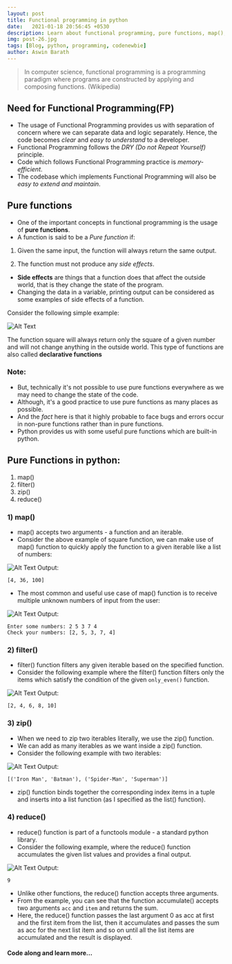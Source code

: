 ```yaml
---
layout: post
title: Functional programming in python
date:   2021-01-18 20:56:45 +0530
description: Learn about functional programming, pure functions, map(), filter(), zip(), reduce()
img: post-26.jpg
tags: [Blog, python, programming, codenewbie]
author: Aswin Barath
---
```

> In computer science, functional programming is a programming paradigm where programs are constructed by applying and composing functions. (Wikipedia)

## Need for Functional Programming(FP)
* The usage of Functional Programming provides us with separation of concern where we can separate data and logic separately. Hence, the code becomes *clear* and *easy to understand* to a developer.
* Functional Programming follows the *DRY (Do not Repeat Yourself)* principle.
* Code which follows Functional Programming practice is *memory-efficient*.
* The codebase which implements Functional Programming will also be *easy to extend and maintain*.


## Pure functions
* One of the important concepts in functional programming is the usage of **pure functions**.
* A function is said to be a *Pure function* if:

1) Given the same input, the function will always return the same output.

2) The function must not produce any *side effects*.

* **Side effects** are things that a function does that affect the outside world, that is they change the state of the program.
* Changing the data in a variable, printing output can be considered as some examples of side effects of a function.

Consider the following simple example:

![Alt Text](https://dev-to-uploads.s3.amazonaws.com/i/lipceb5cbltvuuylxsqf.png)

The function square will always return only the square of a given number and will not change anything in the outside world.
This type of functions are also called **declarative functions**

### Note:
* But, technically it's not possible to use pure functions everywhere as we may need to change the state of the code.
* Although, it's a good practice to use pure functions as many places as possible.
* And the *fact* here is that it highly probable to face bugs and errors occur in non-pure functions rather than in pure functions.
* Python provides us with some useful pure functions which are built-in python.

## Pure Functions in python:
1. map()
2. filter()
3. zip()
4. reduce()

### 1) map()
* map() accepts two arguments - a function and an iterable.
* Consider the above example of square function, we can make use of map() function to quickly apply the function to a given iterable like a list of numbers:

![Alt Text](https://dev-to-uploads.s3.amazonaws.com/i/nlk0ynd655xvqbsni04e.png)
Output:
```
[4, 36, 100]
```

* The most common and useful use case of map() function is to receive multiple unknown numbers of input from the user:

![Alt Text](https://dev-to-uploads.s3.amazonaws.com/i/5yh2k05ao8kf45wlwhn5.png)
Output:
```
Enter some numbers: 2 5 3 7 4
Check your numbers: [2, 5, 3, 7, 4]
```

### 2) filter()
* filter() function filters any given iterable based on the specified function.
* Consider the following example where the filter() function filters only the items which satisfy the condition of the given `only_even()` function.

![Alt Text](https://dev-to-uploads.s3.amazonaws.com/i/4se1zxrb81g5zgjcs7wu.png)
Output:
```
[2, 4, 6, 8, 10]
```

### 3) zip()
* When we need to zip two iterables literally, we use the zip() function.
* We can add as many iterables as we want inside a zip() function.
* Consider the following example with two iterables:

![Alt Text](https://dev-to-uploads.s3.amazonaws.com/i/kk0of0fmulej6ojcxhwp.png)
Output:
```
[('Iron Man', 'Batman'), ('Spider-Man', 'Superman')]
```

* zip() function binds together the corresponding index items in a tuple and inserts into a list function (as I specified as the list() function).

### 4) reduce()
* reduce() function is part of a functools module - a standard python library.
* Consider the following example, where the reduce() function accumulates the given list values and provides a final output.

![Alt Text](https://dev-to-uploads.s3.amazonaws.com/i/5swwddumg7fjsstm59la.png)
Output:
```
9
```
* Unlike other functions, the reduce() function accepts three arguments.
* From the example, you can see that the function accumulate() accepts two arguments `acc` and `item` and returns the sum.
* Here, the reduce() function passes the last argument 0 as acc at first and the first item from the list, then it accumulates and passes the sum as acc for the next list item and so on until all the list items are accumulated and the result is displayed.

#### Code along and learn more...
